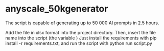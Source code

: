 # anyscale_50kgenerator
The script is capable of generating up to 50 000 AI prompts in 2.5 hours. 

Add the file in xlsx format into the project directory. Then, insert the file name into the script (the variable <YOUR FILE NAME HERE>)
Just install the requirements with pip install -r requirements.txt, and run the script with python run script.py
